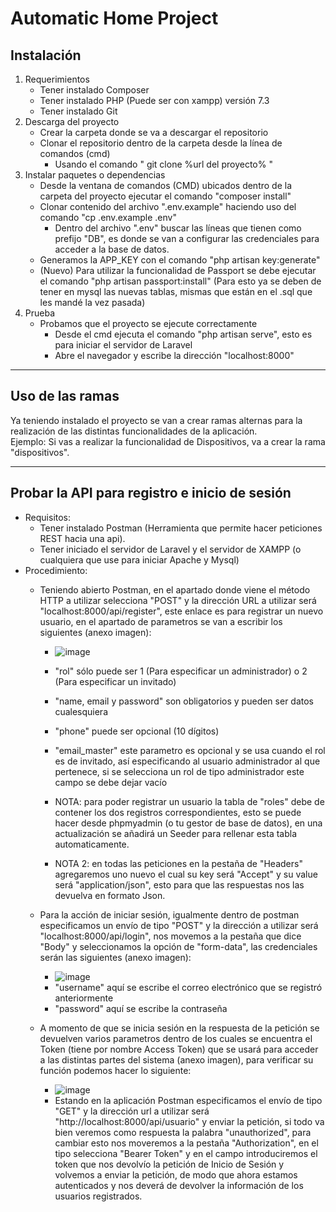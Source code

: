 # Automatic Home Project

## Instalación

1. Requerimientos
	* Tener instalado Composer
	* Tener instalado PHP (Puede ser con xampp) versión 7.3
	* Tener instalado Git
2. Descarga del proyecto
	* Crear la carpeta donde se va a descargar el repositorio
	* Clonar el repositorio dentro de la carpeta desde la línea de comandos (cmd)
		* Usando el comando " git clone %url del proyecto% " 
3. Instalar paquetes o dependencias
	* Desde la ventana de comandos (CMD) ubicados dentro de la carpeta del proyecto ejecutar el comando "composer install"
	* Clonar contenido del archivo ".env.example" haciendo uso del comando "cp .env.example .env"
		* Dentro del archivo ".env" buscar las líneas que tienen como prefijo "DB", es donde se van a configurar las credenciales para acceder a la base de datos. 
	* Generamos la APP_KEY con el comando "php artisan key:generate"
	* (Nuevo) Para utilizar la funcionalidad de Passport se debe ejecutar el comando "php artisan passport:install" (Para esto ya se deben de tener en mysql las nuevas tablas, mismas que están en el .sql que les mandé la vez pasada)
4. Prueba
	* Probamos que el proyecto se ejecute correctamente
		* Desde el cmd ejecuta el comando "php artisan serve", esto es para iniciar el servidor de Laravel
		* Abre el navegador y escribe la dirección "localhost:8000"

***
## Uso de las ramas

Ya teniendo instalado el proyecto se van a crear ramas alternas para la realización de las distintas funcionalidades de la aplicación.  
Ejemplo: Si vas a realizar la funcionalidad de Dispositivos, va a crear la rama "dispositivos".

***
## Probar la API para registro e inicio de sesión
* Requisitos:
	* Tener instalado Postman (Herramienta que permite hacer peticiones REST hacia una api).
	* Tener iniciado el servidor de Laravel y el servidor de XAMPP (o cualquiera que use para iniciar Apache y Mysql)
* Procedimiento:
	* Teniendo abierto Postman, en el apartado donde viene el método HTTP a utilizar selecciona "POST" y la dirección URL a utilizar será "localhost:8000/api/register", este enlace es para registrar un nuevo usuario, en el apartado de parametros se van a escribir los siguientes (anexo imagen):
        * ![image](https://user-images.githubusercontent.com/18290558/109432392-849d6c80-79d0-11eb-97da-146beebeb389.png)

		* "rol" sólo puede ser 1 (Para especificar un administrador) o 2 (Para especificar un invitado)
		* "name, email y password" son obligatorios y pueden ser datos cualesquiera
		* "phone" puede ser opcional (10 dígitos)
		* "email_master" este parametro es opcional y se usa cuando el rol es de invitado, así especificando al usuario administrador al que pertenece, si se selecciona un rol de tipo administrador este campo se debe dejar vacío
		* NOTA: para poder registrar un usuario la tabla de "roles" debe de contener los dos registros correspondientes, esto se puede hacer desde phpmyadmin (o tu gestor de base de datos), en una actualización se añadirá un Seeder para rellenar esta tabla automaticamente.
		* NOTA 2: en todas las peticiones en la pestaña de "Headers" agregaremos uno nuevo el cual su key será "Accept" y su value será "application/json", esto para que las respuestas nos las devuelva en formato Json.

	* Para la acción de iniciar sesión, igualmente dentro de postman especificamos un envío de tipo "POST" y la dirección a utilizar será "localhost:8000/api/login", nos movemos a la pestaña que dice "Body" y seleccionamos la opción de "form-data", las credenciales serán las siguientes (anexo imagen):
        * ![image](https://user-images.githubusercontent.com/18290558/109432417-aac30c80-79d0-11eb-8f95-35761145a0be.png)
		* "username" aquí se escribe el correo electrónico que se registró anteriormente
		* "password" aquí se escribe la contraseña
	* A momento de que se inicia sesión en la respuesta de la petición se devuelven varios parametros dentro de los cuales se encuentra el Token (tiene por nombre Access Token) que se usará para acceder a las distintas partes del sistema (anexo imagen), para verificar su función podemos hacer lo siguiente:
	    * ![image](https://user-images.githubusercontent.com/18290558/109432432-c8907180-79d0-11eb-9d6d-193956e13250.png)
		* Estando en la aplicación Postman especificamos el envío de tipo "GET" y la dirección url a utilizar será "http://localhost:8000/api/usuario" y enviar la petición, si todo va bien veremos como respuesta la palabra "unauthorized", para cambiar esto nos moveremos a la pestaña "Authorization", en el tipo selecciona "Bearer Token" y en el campo introduciremos el token que nos devolvío la petición de Inicio de Sesión y volvemos a enviar la petición, de modo que ahora estamos autenticados y nos deverá de devolver la información de los usuarios registrados.
